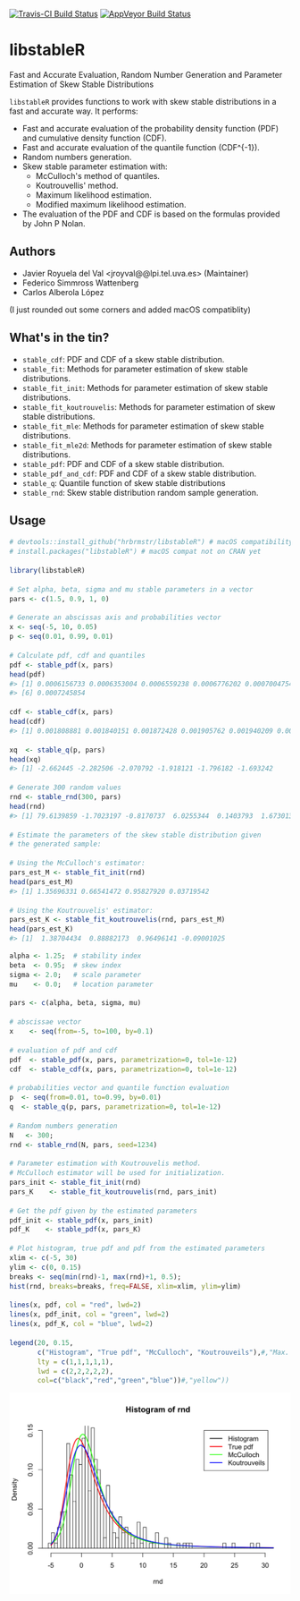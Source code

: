 
<!-- README.md is generated from README.Rmd. Please edit that file -->
[![Travis-CI Build Status](https://travis-ci.org/hrbrmstr/libstableR.svg?branch=master)](https://travis-ci.org/hrbrmstr/libstableR) [![AppVeyor Build Status](https://ci.appveyor.com/api/projects/status/github/hrbrmstr/libstableR?branch=master&svg=true)](https://ci.appveyor.com/project/hrbrmstr/libstableR)

libstableR
==========

Fast and Accurate Evaluation, Random Number Generation and Parameter Estimation of Skew Stable Distributions

`libstableR` provides functions to work with skew stable distributions in a fast and accurate way. It performs:

-   Fast and accurate evaluation of the probability density function (PDF) and cumulative density function (CDF).
-   Fast and accurate evaluation of the quantile function (CDF^{-1}).
-   Random numbers generation.
-   Skew stable parameter estimation with:
    -   McCulloch's method of quantiles.
    -   Koutrouvellis' method.
    -   Maximum likelihood estimation.
    -   Modified maximum likelihood estimation.
-   The evaluation of the PDF and CDF is based on the formulas provided by John P Nolan.

Authors
-------

-   Javier Royuela del Val <jroyval@@lpi.tel.uva.es> (Maintainer)
-   Federico Simmross Wattenberg
-   Carlos Alberola López

(I just rounded out some corners and added macOS compatiblity)

What's in the tin?
------------------

-   `stable_cdf`: PDF and CDF of a skew stable distribution.
-   `stable_fit`: Methods for parameter estimation of skew stable distributions.
-   `stable_fit_init`: Methods for parameter estimation of skew stable distributions.
-   `stable_fit_koutrouvelis`: Methods for parameter estimation of skew stable distributions.
-   `stable_fit_mle`: Methods for parameter estimation of skew stable distributions.
-   `stable_fit_mle2d`: Methods for parameter estimation of skew stable distributions.
-   `stable_pdf`: PDF and CDF of a skew stable distribution.
-   `stable_pdf_and_cdf`: PDF and CDF of a skew stable distribution.
-   `stable_q`: Quantile function of skew stable distributions
-   `stable_rnd`: Skew stable distribution random sample generation.

Usage
-----

``` r
# devtools::install_github("hrbrmstr/libstableR") # macOS compatibility
# install.packages("libstableR") # macOS compat not on CRAN yet

library(libstableR)

# Set alpha, beta, sigma and mu stable parameters in a vector
pars <- c(1.5, 0.9, 1, 0)

# Generate an abscissas axis and probabilities vector
x <- seq(-5, 10, 0.05)
p <- seq(0.01, 0.99, 0.01)

# Calculate pdf, cdf and quantiles
pdf <- stable_pdf(x, pars)
head(pdf)
#> [1] 0.0006156733 0.0006353004 0.0006559238 0.0006776202 0.0007004754
#> [6] 0.0007245854

cdf <- stable_cdf(x, pars)
head(cdf)
#> [1] 0.001808881 0.001840151 0.001872428 0.001905762 0.001940209 0.001975830

xq  <- stable_q(p, pars)
head(xq)
#> [1] -2.662445 -2.282506 -2.070792 -1.918121 -1.796182 -1.693242

# Generate 300 random values
rnd <- stable_rnd(300, pars)
head(rnd)
#> [1] 79.6139859 -1.7023197 -0.8170737  6.0255344  0.1403793  1.6730137

# Estimate the parameters of the skew stable distribution given
# the generated sample:

# Using the McCulloch's estimator:
pars_est_M <- stable_fit_init(rnd)
head(pars_est_M)
#> [1] 1.35696331 0.66541472 0.95827920 0.03719542

# Using the Koutrouvelis' estimator:
pars_est_K <- stable_fit_koutrouvelis(rnd, pars_est_M)
head(pars_est_K)
#> [1]  1.38704434  0.88882173  0.96496141 -0.09001025
```

``` r
alpha <- 1.25;  # stability index
beta  <- 0.95;  # skew index
sigma <- 2.0;   # scale parameter
mu    <- 0.0;   # location parameter

pars <- c(alpha, beta, sigma, mu)

# abscissae vector
x    <- seq(from=-5, to=100, by=0.1)

# evaluation of pdf and cdf
pdf  <- stable_pdf(x, pars, parametrization=0, tol=1e-12)
cdf  <- stable_cdf(x, pars, parametrization=0, tol=1e-12)

# probabilities vector and quantile function evaluation
p  <- seq(from=0.01, to=0.99, by=0.01)
q  <- stable_q(p, pars, parametrization=0, tol=1e-12)

# Random numbers generation
N   <- 300;
rnd <- stable_rnd(N, pars, seed=1234)

# Parameter estimation with Koutrouvelis method.
# McCulloch estimator will be used for initialization.
pars_init <- stable_fit_init(rnd)
pars_K    <- stable_fit_koutrouvelis(rnd, pars_init)

# Get the pdf given by the estimated parameters
pdf_init <- stable_pdf(x, pars_init)
pdf_K    <- stable_pdf(x, pars_K)

# Plot histogram, true pdf and pdf from the estimated parameters
xlim <- c(-5, 30)
ylim <- c(0, 0.15)
breaks <- seq(min(rnd)-1, max(rnd)+1, 0.5);
hist(rnd, breaks=breaks, freq=FALSE, xlim=xlim, ylim=ylim)

lines(x, pdf, col = "red", lwd=2)
lines(x, pdf_init, col = "green", lwd=2)
lines(x, pdf_K, col = "blue", lwd=2)

legend(20, 0.15,
       c("Histogram", "True pdf", "McCulloch", "Koutrouveils"),#,"Max. likelihood"),
       lty = c(1,1,1,1,1),
       lwd = c(2,2,2,2,2),
       col=c("black","red","green","blue"))#,"yellow"))
```

<img src="README-plot-1.png" width="672" />
